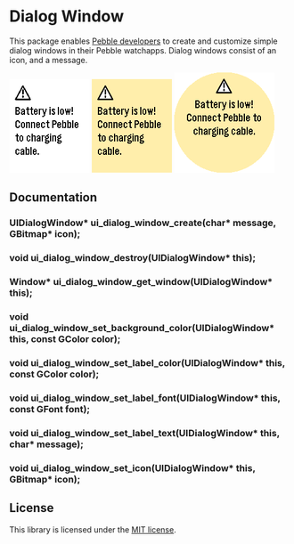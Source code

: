 # Dialog Window

This package enables [Pebble developers](https://developer.pebble.com) to create
and customize simple dialog windows in their Pebble watchapps. Dialog windows
consist of an icon, and a message.

![Aplite](/images/aplite.png) ![Basalt](/images/basalt.png) ![Chalk](/images/chalk.png)

## Documentation

### UIDialogWindow* ui_dialog_window_create(char* message, GBitmap* icon);

### void ui_dialog_window_destroy(UIDialogWindow* this);
### Window* ui_dialog_window_get_window(UIDialogWindow* this);

### void ui_dialog_window_set_background_color(UIDialogWindow* this, const GColor color);

### void ui_dialog_window_set_label_color(UIDialogWindow* this, const GColor color);

### void ui_dialog_window_set_label_font(UIDialogWindow* this, const GFont font);

### void ui_dialog_window_set_label_text(UIDialogWindow* this, char* message);

### void ui_dialog_window_set_icon(UIDialogWindow* this, GBitmap* icon);

## License

This library is licensed under the [MIT license](/LICENSE).